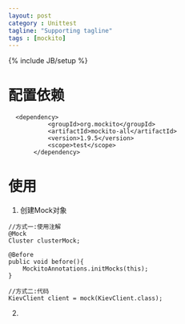 ```yaml
---
layout: post
category : Unittest
tagline: "Supporting tagline"
tags : [mockito]
---
```

{% include JB/setup %}

# 配置依赖
```
  <dependency>
           <groupId>org.mockito</groupId>
           <artifactId>mockito-all</artifactId>
           <version>1.9.5</version>
           <scope>test</scope>
       </dependency>

```

# 使用

1. 创建Mock对象

```
//方式一:使用注解
@Mock
Cluster clusterMock;

@Before
public void before(){
    MockitoAnnotations.initMocks(this);
}

//方式二:代码
KievClient client = mock(KievClient.class);

```
2.
